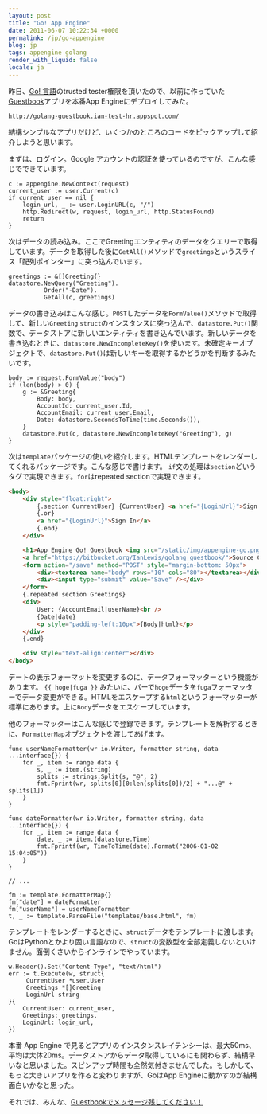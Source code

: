 ```yaml
---
layout: post
title: "Go! App Engine"
date: 2011-06-07 10:22:34 +0000
permalink: /jp/go-appengine
blog: jp
tags: appengine golang
render_with_liquid: false
locale: ja
---
```


昨日、[Go\! 言語](http://golang.org/)のtrusted tester権限を頂いたので、以前に作っていた[Guestbook](https://bitbucket.org/IanLewis/golang_guestbook)アプリを本番App Engineにデプロイしてみた。

[`http://golang-guestbook.ian-test-hr.appspot.com/`](http://golang-guestbook.ian-test-hr.appspot.com/)

結構シンプルなアプリだけど、いくつかのところのコードをピックアップして紹介しようと思います。

まずは、ログイン。Google アカウントの認証を使っているのですが、こんな感じでできています。

```golang
c := appengine.NewContext(request)
current_user := user.Current(c)
if current_user == nil {
    login_url, _ := user.LoginURL(c, "/")
    http.Redirect(w, request, login_url, http.StatusFound)
    return
}
```

次はデータの読み込み。ここでGreetingエンティティのデータをクエリーで取得しています。データを取得した後に`GetAll()`メソッドで`greetings`というスライス「配列ポインター」に突っ込んでいます。

```golang
greetings := &[]Greeting{}
datastore.NewQuery("Greeting").
          Order("-Date").
          GetAll(c, greetings)
```

データの書き込みはこんな感じ。`POST`したデータを`FormValue()`メソッドで取得して、新しい`Greeting` `struct`のインスタンスに突っ込んで、`datastore.Put()`関数で、データストアに新しいエンティティを書き込んでいます。新しいデータを書き込むときに、`datastore.NewIncompleteKey()`を使います。未確定キーオブジェクトで、`datastore.Put()`は新しいキーを取得するかどうかを判断するみたいです。

```golang
body := request.FormValue("body")
if (len(body) > 0) {
    g := &Greeting{
        Body: body,
        AccountId: current_user.Id,
        AccountEmail: current_user.Email,
        Date: datastore.SecondsToTime(time.Seconds()),
    }
    datastore.Put(c, datastore.NewIncompleteKey("Greeting"), g)
}
```

次は`template`パッケージの使いを紹介します。HTMLテンプレートをレンダーしてくれるパッケージです。こんな感じで書けます。 `if`文の処理は`section`どいうタグで実現できます。`for`はrepeated sectionで実現できます。

```html
<body>
    <div style="float:right">
        {.section CurrentUser} {CurrentUser} <a href="{LoginUrl}">Sign Out</a>
        {.or}
        <a href="{LoginUrl}">Sign In</a>
        {.end}
    </div>

    <h1>App Engine Go! Guestbook <img src="/static/img/appengine-go.png" /></h1>
    <a href="https://bitbucket.org/IanLewis/golang_guestbook/">Source Code</a>
    <form action="/save" method="POST" style="margin-bottom: 50px">
        <div><textarea name="body" rows="10" cols="80"></textarea></div>
        <div><input type="submit" value="Save" /></div>
    </form>
    {.repeated section Greetings}
    <div>
        User: {AccountEmail|userName}<br />
        {Date|date}
        <p style="padding-left:10px">{Body|html}</p>
    </div>
    {.end}

    <div style="text-align:center"></div>
</body>
```

デートの表示フォーマットを変更するのに、データフォーマッターという機能があります。 `{{ hoge|fuga }}` みたいに、バーで`hoge`データを`fuga`フォーマッターでデータ変更ができる。HTMLをエスケープする`html`というフォーマッターが標準にあります。上に`Body`データをエスケープしています。

他のフォーマッターはこんな感じで登録できます。テンプレートを解析するときに、`FormatterMap`オブジェクトを渡してあげます。

```golang
func userNameFormatter(wr io.Writer, formatter string, data ...interface{}) {
    for _, item := range data {
        s, _ := item.(string)
        splits := strings.Split(s, "@", 2)
        fmt.Fprint(wr, splits[0][0:len(splits[0])/2] + "...@" + splits[1])
    }
}

func dateFormatter(wr io.Writer, formatter string, data ...interface{}) {
    for _, item := range data {
        date, _ := item.(datastore.Time)
        fmt.Fprintf(wr, TimeToTime(date).Format("2006-01-02 15:04:05"))
    }
}

// ...

fm := template.FormatterMap{}
fm["date"] = dateFormatter
fm["userName"] = userNameFormatter
t, _ := template.ParseFile("templates/base.html", fm)
```

テンプレートをレンダーするときに、`struct`データをテンプレートに渡します。GoはPythonとかより固い言語なので、`struct`の変数型を全部定義しないといけません。面倒くさいからインラインでやっています。

```golang
w.Header().Set("Content-Type", "text/html")
err := t.Execute(w, struct{
     CurrentUser *user.User
     Greetings *[]Greeting
     LoginUrl string
}{
    CurrentUser: current_user,
    Greetings: greetings,
    LoginUrl: login_url,
})
```

本番 App Engine で見るとアプリのインスタンスレイテンシーは、最大50ms、平均は大体20ms。データストアからデータ取得しているにも関わらず、結構早いなと思いました。スピンアップ時間も全然気付きませんでした。もしかして、もっと大きいアプリを作ると変わりますが、GoはApp Engineに動かすのが結構面白いかなと思った。

それでは、みんな、[Guestbookでメッセージ残してください！](http://golang-guestbook.ian-test-hr.appspot.com/)
